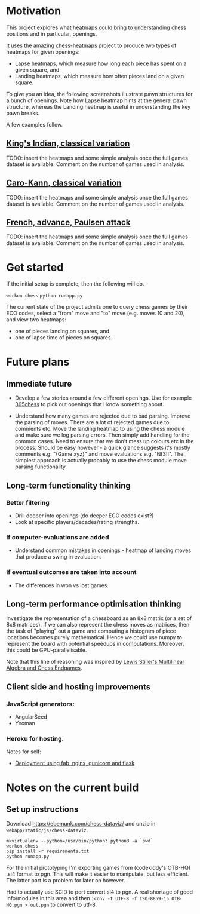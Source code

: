 # Motivation

This project explores what heatmaps could bring to understanding chess positions and in particular, openings.

It uses the amazing [chess-heatmaps](https://ebemunk.com/chess-dataviz/) project to produce two types of heatmaps for given openings:
* Lapse heatmaps, which measure how long each piece has spent on a given square, and
* Landing heatmaps, which measure how often pieces land on a given square.

To give you an idea, the following screenshots illustrate pawn structures for a bunch of openings. Note how Lapse heatmap hints at the general pawn structure, whereas the Landing heatmap is useful in understanding the key pawn breaks.
 
A few examples follow.
 
## [King's Indian, classical variation](https://www.365chess.com/eco/E92_King's_Indian_classical_variation)

TODO: insert the heatmaps and some simple analysis once the full games dataset is available. Comment on the number of games used in analysis.

## [Caro-Kann, classical variation](https://www.365chess.com/eco/B18_Caro-Kann_classical_variation)

TODO: insert the heatmaps and some simple analysis once the full games dataset is available. Comment on the number of games used in analysis.

## [French, advance, Paulsen attack](https://www.365chess.com/eco/C02_French_advance_Paulsen_attack)

TODO: insert the heatmaps and some simple analysis once the full games dataset is available. Comment on the number of games used in analysis.

# Get started

If the initial setup is complete, then the following will do.

`workon chess`
`python runapp.py`

The current state of the project admits one to query chess games by their ECO codes,
select a "from" move and "to" move (e.g. moves 10 and 20),
and view two heatmaps:
 * one of pieces landing on squares, and
 * one of lapse time of pieces on squares.

# Future plans 

## Immediate future

* Develop a few stories around a few different openings. Use for example [365chess](https://www.365chess.com/eco.php) to pick out openings that I know something about.

* Understand how many games are rejected due to bad parsing.
Improve the parsing of moves. There are a lot of rejected games due to comments etc.
Move the landing heatmap to using the chess module and make sure we log parsing errors.
Then simply add handling for the common cases.
Need to ensure that we don't mess up colours etc in the process.
Should be easy however - a quick glance suggests it's mostly comments e.g. "{Game xyz}" and
move evaluations e.g. "Nf3!!".
The simplest approach is actually probably to use the chess module move parsing functionality.

## Long-term functionality thinking

### Better filtering
* Drill deeper into openings (do deeper ECO codes exist?)
* Look at specific players/decades/rating strengths.

### If computer-evaluations are added
* Understand common mistakes in openings - heatmap of landing moves that produce a swing in evaluation.

### If eventual outcomes are taken into account
* The differences in won vs lost games.

## Long-term performance optimisation thinking

Investigate the representation of a chessboard as an 8x8 matrix (or a set of 8x8 matrices).
If we can also represent the chess moves as matrices, then the task of "playing" out
a game and computing a histogram of piece locations becomes purely mathematical.
Hence we could use numpy to represent the board with potential speedups in computations.
Moreover, this could be GPU-parallelisable.

Note that this line of reasoning was inspired by [Lewis Stiller's Multilinear Algebra and Chess Endgames](http://cdn.preterhuman.net/texts/math/MSRI_Volumes/Games%20of%20No%20Chance/stiller.pdf).

## Client side and hosting improvements

### JavaScript generators:
- AngularSeed
- Yeoman

### Heroku for hosting.

Notes for self:
- [Deployment using fab, nginx, gunicorn and flask](https://realpython.com/blog/python/kickstarting-flask-on-ubuntu-setup-and-deployment/)

# Notes on the current build

## Set up instructions

Download https://ebemunk.com/chess-dataviz/ and unzip in `webapp/static/js/chess-dataviz`.

```
mkvirtualenv --python=/usr/bin/python3 python3 -a `pwd`
workon chess
pip install -r requirements.txt
python runapp.py
```

For the initial prototyping I'm exporting games from (codekiddy's OTB-HQ) .si4 format to pgn. This will make it easier to manipulate, but less efficient. The latter part is a problem for later on however.

Had to actually use SCID to port convert si4 to pgn. A real shortage of good info/modules in this area and then 
`iconv -t UTF-8 -f ISO-8859-15 OTB-HQ.pgn > out.pgn` to convert to utf-8.